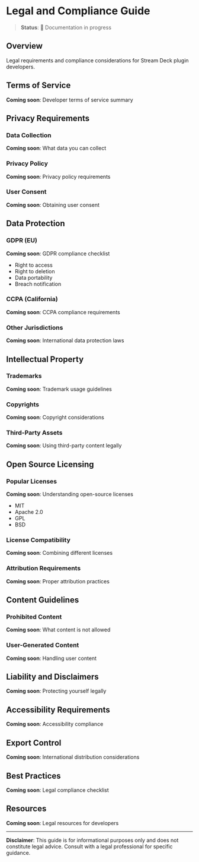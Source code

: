 # Legal and Compliance Guide

> **Status**: 🚧 Documentation in progress

## Overview

Legal requirements and compliance considerations for Stream Deck plugin developers.

## Terms of Service

**Coming soon**: Developer terms of service summary

## Privacy Requirements

### Data Collection

**Coming soon**: What data you can collect

### Privacy Policy

**Coming soon**: Privacy policy requirements

### User Consent

**Coming soon**: Obtaining user consent

## Data Protection

### GDPR (EU)

**Coming soon**: GDPR compliance checklist

- Right to access
- Right to deletion
- Data portability
- Breach notification

### CCPA (California)

**Coming soon**: CCPA compliance requirements

### Other Jurisdictions

**Coming soon**: International data protection laws

## Intellectual Property

### Trademarks

**Coming soon**: Trademark usage guidelines

### Copyrights

**Coming soon**: Copyright considerations

### Third-Party Assets

**Coming soon**: Using third-party content legally

## Open Source Licensing

### Popular Licenses

**Coming soon**: Understanding open-source licenses

- MIT
- Apache 2.0
- GPL
- BSD

### License Compatibility

**Coming soon**: Combining different licenses

### Attribution Requirements

**Coming soon**: Proper attribution practices

## Content Guidelines

### Prohibited Content

**Coming soon**: What content is not allowed

### User-Generated Content

**Coming soon**: Handling user content

## Liability and Disclaimers

**Coming soon**: Protecting yourself legally

## Accessibility Requirements

**Coming soon**: Accessibility compliance

## Export Control

**Coming soon**: International distribution considerations

## Best Practices

**Coming soon**: Legal compliance checklist

## Resources

**Coming soon**: Legal resources for developers

---

**Disclaimer**: This guide is for informational purposes only and does not constitute legal advice. Consult with a legal professional for specific guidance.
